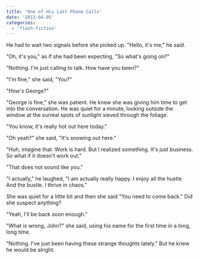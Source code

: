 ```yaml
---
title: 'One of His Last Phone Calls'
date: '2013-04-05'
categories:
  - 'flash-fiction'
---
```


He had to wait two signals before she picked up. "Hello, it's me," he said.

<!-- truncate -->

"Oh, it's you," as if she had been expecting, "So what's going on?"

"Nothing. I'm just calling to talk. How have you been?"

"I'm fine," she said, "You?"

"How's George?"

"George is fine," she was patient. He knew she was giving him time to get into
the conversation. He was quiet for a minute, looking outside the window at the
surreal spots of sunlight sieved through the foliage.

"You know, it's really hot out here today."

"Oh yeah?" she said, "It's snowing out here."

"Huh, imagine that. Work is hard. But I realized something. It's just business.
So what if it doesn't work out."

"That does not sound like you."

"I actually," he laughed, "I am actually really happy. I enjoy all the hustle.
And the bustle. I thrive in chaos."

She was quiet for a little bit and then she said "You need to come back." Did
she suspect anything?

"Yeah, I'll be back soon enough."

"What is wrong, John?" she said, using his name for the first time in a long,
long time.

"Nothing. I've just been having these strange thoughts lately." But he knew he
would be alright.
